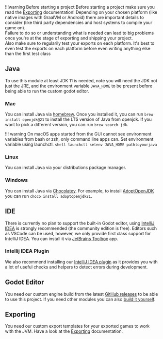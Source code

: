 
!!!warning Before starting a project
    Before starting a project make sure you read the [Exporting](../user-guide/exporting.md) documentation! Depending on your chosen platform (like native images with GraalVM or Android) there are important details to consider (like third party dependencies and host systems to compile your game on).  
    Failure to do so or understanding what is needed can lead to big problems once you're at the stage of exporting and shipping your project.  
    Also make sure to regularily test your exports on each platform. It's best to even test the exports on each platform before even writing anything else than the first test class

## Java

To use this module at least JDK 11 is needed, note you will need the JDK not just the JRE, and the environment variable `JAVA_HOME` to be present before being able to run the custom godot editor.

### Mac

You can install Java via [homebrew](https://brew.sh/). Once you installed it, you can run `brew install openjdk@21` to install the LTS version of Java from openjdk. If you want to pick a different version, you can run `brew search jdk`.

!!! warning
    On macOS apps started from the GUI cannot see environment variables from bash or zsh, only command line apps can. Set environment variable using launchctl.
    ```shell
    launchctl setenv JAVA_HOME pathtoyourjava
    ```

### Linux

You can install Java via your distributions package manager.

### Windows

You can install Java via [Chocolatey](https://community.chocolatey.org/). For example, to install [AdoptOpenJDK](https://adoptopenjdk.net/) you can run `choco install adoptopenjdk21`.

## IDE

There is currently no plan to support the built-in Godot editor, using [IntelliJ IDEA](https://jetbrains.com/idea) is strongly recommended (the community edition is free). Editors such as VSCode can be used, however, we only provide first class support for IntelliJ IDEA. You can install it via [JetBrains Toolbox](https://www.jetbrains.com/toolbox-app/) app.

### Intellij IDEA Plugin

We also recommend installing our [IntelliJ IDEA plugin](https://plugins.jetbrains.com/plugin/16505-godot-jvm) as it provides you with a lot of useful checks and helpers to detect errors during development.

## Godot Editor

You need our custom engine build from the latest [GitHub releases](https://github.com/utopia-rise/godot-kotlin-jvm/releases) to be able to use this project. If you need other modules you can also [build it yourself](../contribution/setup.md).

## Exporting

You need our custom export templates for your exported games to work with the JVM. Have a look at the [Exporting](../user-guide/exporting.md) documentation.
